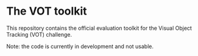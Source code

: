 The VOT toolkit
===============

This repository contains the official evaluation toolkit for the Visual Object Tracking (VOT) challenge.

Note: the code is currently in development and not usable.

